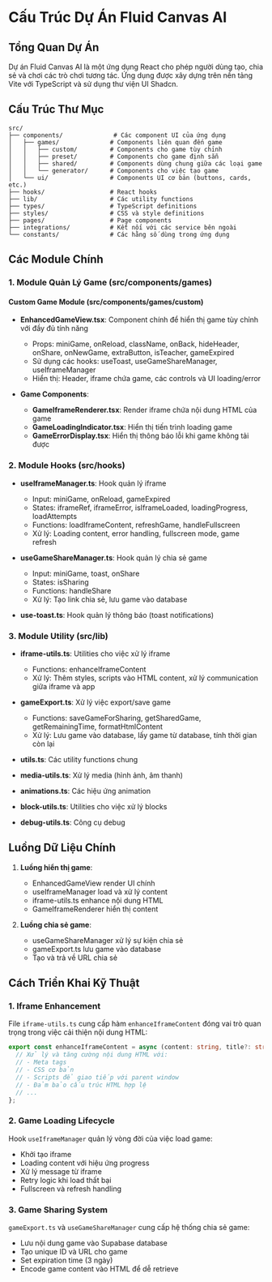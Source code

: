 # Cấu Trúc Dự Án Fluid Canvas AI

## Tổng Quan Dự Án

Dự án Fluid Canvas AI là một ứng dụng React cho phép người dùng tạo, chia sẻ và chơi các trò chơi tương tác. Ứng dụng được xây dựng trên nền tảng Vite với TypeScript và sử dụng thư viện UI Shadcn.

## Cấu Trúc Thư Mục

```
src/
├── components/              # Các component UI của ứng dụng
│   ├── games/              # Components liên quan đến game
│   │   ├── custom/         # Components cho game tùy chỉnh
│   │   ├── preset/         # Components cho game định sẵn
│   │   ├── shared/         # Components dùng chung giữa các loại game
│   │   └── generator/      # Components cho việc tạo game
│   └── ui/                 # Components UI cơ bản (buttons, cards, etc.)
├── hooks/                  # React hooks
├── lib/                    # Các utility functions
├── types/                  # TypeScript definitions
├── styles/                 # CSS và style definitions
├── pages/                  # Page components
├── integrations/           # Kết nối với các service bên ngoài
└── constants/              # Các hằng số dùng trong ứng dụng
```

## Các Module Chính

### 1. Module Quản Lý Game (src/components/games)

#### Custom Game Module (src/components/games/custom)

- **EnhancedGameView.tsx**: Component chính để hiển thị game tùy chỉnh với đầy đủ tính năng
  - Props: miniGame, onReload, className, onBack, hideHeader, onShare, onNewGame, extraButton, isTeacher, gameExpired
  - Sử dụng các hooks: useToast, useGameShareManager, useIframeManager
  - Hiển thị: Header, iframe chứa game, các controls và UI loading/error

- **Game Components**:
  - **GameIframeRenderer.tsx**: Render iframe chứa nội dung HTML của game
  - **GameLoadingIndicator.tsx**: Hiển thị tiến trình loading game
  - **GameErrorDisplay.tsx**: Hiển thị thông báo lỗi khi game không tải được

### 2. Module Hooks (src/hooks)

- **useIframeManager.ts**: Hook quản lý iframe
  - Input: miniGame, onReload, gameExpired
  - States: iframeRef, iframeError, isIframeLoaded, loadingProgress, loadAttempts
  - Functions: loadIframeContent, refreshGame, handleFullscreen
  - Xử lý: Loading content, error handling, fullscreen mode, game refresh

- **useGameShareManager.ts**: Hook quản lý chia sẻ game
  - Input: miniGame, toast, onShare
  - States: isSharing
  - Functions: handleShare
  - Xử lý: Tạo link chia sẻ, lưu game vào database

- **use-toast.ts**: Hook quản lý thông báo (toast notifications)

### 3. Module Utility (src/lib)

- **iframe-utils.ts**: Utilities cho việc xử lý iframe
  - Functions: enhanceIframeContent
  - Xử lý: Thêm styles, scripts vào HTML content, xử lý communication giữa iframe và app

- **gameExport.ts**: Xử lý việc export/save game
  - Functions: saveGameForSharing, getSharedGame, getRemainingTime, formatHtmlContent
  - Xử lý: Lưu game vào database, lấy game từ database, tính thời gian còn lại

- **utils.ts**: Các utility functions chung
- **media-utils.ts**: Xử lý media (hình ảnh, âm thanh)
- **animations.ts**: Các hiệu ứng animation
- **block-utils.ts**: Utilities cho việc xử lý blocks
- **debug-utils.ts**: Công cụ debug

## Luồng Dữ Liệu Chính

1. **Luồng hiển thị game**:
   - EnhancedGameView render UI chính
   - useIframeManager load và xử lý content
   - iframe-utils.ts enhance nội dung HTML
   - GameIframeRenderer hiển thị content

2. **Luồng chia sẻ game**:
   - useGameShareManager xử lý sự kiện chia sẻ
   - gameExport.ts lưu game vào database
   - Tạo và trả về URL chia sẻ

## Cách Triển Khai Kỹ Thuật

### 1. Iframe Enhancement

File `iframe-utils.ts` cung cấp hàm `enhanceIframeContent` đóng vai trò quan trọng trong việc cải thiện nội dung HTML:

```typescript
export const enhanceIframeContent = async (content: string, title?: string): Promise<string> => {
  // Xử lý và tăng cường nội dung HTML với:
  // - Meta tags
  // - CSS cơ bản
  // - Scripts để giao tiếp với parent window
  // - Đảm bảo cấu trúc HTML hợp lệ
  // ...
};
```

### 2. Game Loading Lifecycle

Hook `useIframeManager` quản lý vòng đời của việc load game:
- Khởi tạo iframe
- Loading content với hiệu ứng progress
- Xử lý message từ iframe
- Retry logic khi load thất bại
- Fullscreen và refresh handling

### 3. Game Sharing System

`gameExport.ts` và `useGameShareManager` cung cấp hệ thống chia sẻ game:
- Lưu nội dung game vào Supabase database
- Tạo unique ID và URL cho game
- Set expiration time (3 ngày)
- Encode game content vào HTML để dễ retrieve 